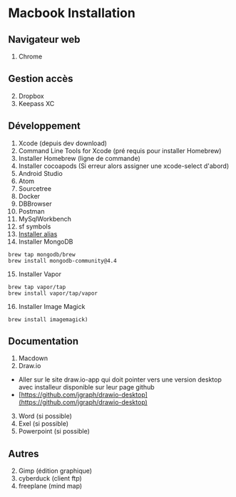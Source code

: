 # Macbook Installation

## Navigateur web
1. Chrome


## Gestion accès

2. Dropbox
3. Keepass XC


## Développement

1. Xcode (depuis dev download)
2. Command Line Tools for Xcode (pré requis pour installer Homebrew)
3. Installer Homebrew (ligne de commande)
4. Installer cocoapods (Si erreur alors assigner une xcode-select d'abord)
5. Android Studio
6. Atom
7. Sourcetree
8. Docker
9. DBBrowser
10. Postman
11. MySqlWorkbench
12. sf symbols
13. [Installer alias](https://bitbucket.org/manu2/tips/src/master/zsh/)
14. Installer MongoDB

```
brew tap mongodb/brew
brew install mongodb-community@4.4
```

15. Installer Vapor

```
brew tap vapor/tap
brew install vapor/tap/vapor
```

16. Installer Image Magick 

```
brew install imagemagick)
```

## Documentation
1. Macdown
2. Draw.io
 
* Aller sur le site draw.io-app qui doit pointer vers une version desktop avec installeur disponible sur leur page github
* [https://github.com/jgraph/drawio-desktop](https://github.com/jgraph/drawio-desktop)

3. Word (si possible)
4. Exel (si possible)
5. Powerpoint (si possible)

## Autres
2. Gimp (édition graphique)
3. cyberduck (client ftp)
4. freeplane (mind map)



